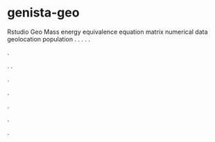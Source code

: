 # genista-geo
Rstudio Geo Mass energy equivalence equation matrix numerical data geolocation population
.
.
.
.
.




.






















.
.


























.











.








.





.









.

